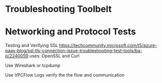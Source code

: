 # Troubleshooting Toolbelt

# Networking and Protocol Tests
Testing and Verifying SSL 
https://techcommunity.microsoft.com/t5/azure-paas-blog/ssl-tls-connection-issue-troubleshooting-test-tools/ba-p/2240059
uses: OpenSSL and Curl

Use Wireshark or tcpdump

Use VPCFlow Logs
verify the the flow and communication
